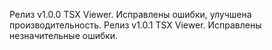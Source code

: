 Релиз v1.0.0 TSX Viewer. Исправлены ошибки, улучшена производительность.
Релиз v1.0.1 TSX Viewer. Исправлены незначительные ошибки.